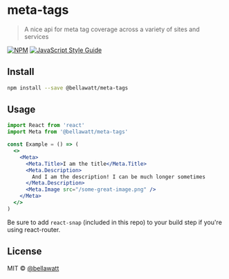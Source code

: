 # meta-tags

> A nice api for meta tag coverage across a variety of sites and services

[![NPM](https://img.shields.io/npm/v/meta-tags.svg)](https://www.npmjs.com/package/meta-tags) [![JavaScript Style Guide](https://img.shields.io/badge/code_style-standard-brightgreen.svg)](https://standardjs.com)

## Install

```bash
npm install --save @bellawatt/meta-tags
```

## Usage

```jsx
import React from 'react'
import Meta from '@bellawatt/meta-tags'

const Example = () => (
  <>
    <Meta>
      <Meta.Title>I am the title</Meta.Title>
      <Meta.Description>
        And I am the description! I can be much longer sometimes
      </Meta.Description>
      <Meta.Image src="/some-great-image.png" />
    </Meta>
  </>
)
```

Be sure to add `react-snap` (included in this repo) to your build step if you're using react-router.

## License

MIT © [@bellawatt](https://github.com/@bellawatt)
